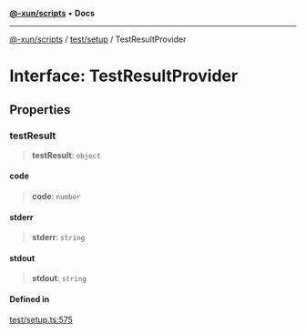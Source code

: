 [**@-xun/scripts**](../../../README.md) • **Docs**

***

[@-xun/scripts](../../../README.md) / [test/setup](../README.md) / TestResultProvider

# Interface: TestResultProvider

## Properties

### testResult

> **testResult**: `object`

#### code

> **code**: `number`

#### stderr

> **stderr**: `string`

#### stdout

> **stdout**: `string`

#### Defined in

[test/setup.ts:575](https://github.com/Xunnamius/xscripts/blob/c4bd6059488244ad158454492e5cfe3fcc65a457/test/setup.ts#L575)
